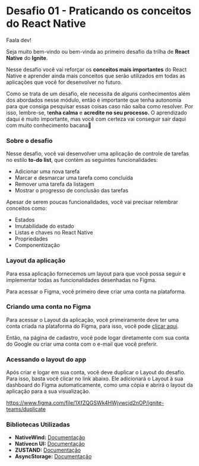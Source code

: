 # Desafio 01 - Praticando os conceitos do React Native

Faala dev!

Seja muito bem-vindo ou bem-vinda ao primeiro desafio da trilha de **React Native** do **Ignite**.

Nesse desafio você vai reforçar os **conceitos mais importantes** do React Native e aprender ainda mais conceitos que serão utilizados em todas as aplicações que você for desenvolver no futuro.

Como se trata de um desafio, ele necessita de alguns conhecimentos além dos abordados nesse módulo, então é importante que tenha autonomia para que consiga pesquisar essas coisas caso não saiba como resolver. Por isso, lembre-se, t**enha calma** e **acredite no seu processo.** O aprendizado daqui é muito importante, mas você com certeza vai conseguir sair daqui com muito conhecimento bacana💜

### Sobre o desafio

Nesse desafio, você vai desenvolver uma aplicação de controle de tarefas no estilo **to-do list**, que contém as seguintes funcionalidades:

- Adicionar uma nova tarefa
- Marcar e desmarcar uma tarefa como concluída
- Remover uma tarefa da listagem
- Mostrar o progresso de conclusão das tarefas

Apesar de serem poucas funcionalidades, você vai precisar relembrar conceitos como:

- Estados
- Imutabilidade do estado
- Listas e chaves no React Native
- Propriedades
- Componentização

### Layout da aplicação

Para essa aplicação fornecemos um layout para que você possa seguir e implementar todas as funcionalidades desenhadas no Figma.

Para acessar o Figma, você primeiro deve criar uma conta na plataforma.

### Criando uma conta no Figma

Para acessar o Layout da aplicação, você primeiramente deve ter uma conta criada na plataforma do Figma, para isso, você pode [clicar aqui](https://www.figma.com/signup).

Então, na página de cadastro, você pode logar diretamente com sua conta do Google ou criar uma conta com o e-mail que você preferir.

### Acessando o layout do app

Após criar e logar em sua conta, você deve duplicar o Layout do desafio. Para isso, basta você clicar no link abaixo. Ele adicionará o Layout à sua dashboard do Figma automaticamente, como uma cópia e abrirá o layout da aplicação para a sua visualização.

https://www.figma.com/file/1XfZQGSWk4HWjvwcjd2nOP/ignite-teams/duplicate

### Bibliotecas Utilizadas

- **NativeWind:** [Documentação](https://www.nativewind.dev/v4/overview/)
- **Nativecn UI:** [Documentação](https://nativecn.mintlify.app/introduction#why-nativecn-ui)
- **ZUSTAND:** [Documentação](https://zustand-demo.pmnd.rs/)
- **AsyncStorage:** [Documentação](https://docs.expo.dev/versions/latest/sdk/async-storage/)
